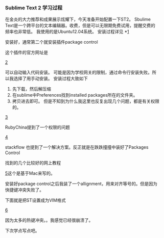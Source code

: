 ### Sublime Text 2 学习过程
在金炎的大力推荐和成果展示炫耀下，今天准备开始配置一下ST2。
Sbulime Text是一个跨平台的文本编辑器。收费，但是可以无限期免费试用，提醒交费的频率也非常低。
我使用的是Ubuntu12.04系统。
安装过程详见
*[1](http://www.technoreply.com/how-to-install-sublime-text-2-on-ubuntu-12-04-unity/)

安装好，通常第二个就安装插件package control

这个插件的官方网址是

[2](http://wbond.net/sublime_packages/package_control)


可以自动输入代码安装。
可能是因为学校网关的限制，通过命令行安装失败。所以我选择了用手动安装。
安装过程大致如下

1. 先下载，然后解压缩
2. 在sublime中Preferences找到installed packages所在的文件夹。
3. 拷贝进去即可。
但是不知到为什么我这里也反复出现几个问题，都是有关权限的。

[3](http://ruby-china.org/topics/7144)

RubyChina提到了一个权限的问题

[4](http://stackoverflow.com/questions/12284166/cant-install-package-control-in-sublime-text-2)

stackflow 也提到了一个解决方案。反正就是在跌跌撞撞中装好了Packages Control

找到的几个比较好的网上教程

[5](http://net.tutsplus.com/tutorials/tools-and-tips/sublime-text-2-tips-and-tricks/)这个是基于Mac来写的。

安装好package control之后我装了一个allignment，用来对齐等号的。但是因为快捷键冲突失败了。

下面就是把ST设置成为VIM格式

[6](http://www.sublimetext.com/docs/2/vintage.html)

因为太多的热键冲突。。我感觉已经很崩溃了。

下次学点写点吧。








